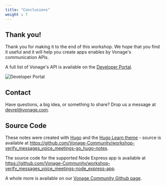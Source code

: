 ```yaml
---
title: "Conclusions"
weight : 7
---
```


## Thank you!

Thank you for making it to the end of this workshop. We hope that you find it useful and it will help you create apps enables by Vonage's communication APIs.

A full list of Vonage's API is available on the [Developer Portal](https://developer.vonage.com/documentation).

![Developer Portal](/conclusions/developer_portal.png?classes=thumbnail_lg)

## Contact

Have questions, a big idea, or something to share? Drop us a message at devrel@vonage.com.

## Source Code

These notes were created with [Hugo](https://gohugo.io/) and the [Hugo Learn theme](https://learn.netlify.app/en/) - source is available at https://github.com/Vonage-Community/workshop-verify_messages_voice_meetings-go_hugo-notes.

The source code for the supported Node Express app is available at https://github.com/Vonage-Community/workshop-verify_messages_voice_meetings-node_express-app.

A whole more is available on our [Vonage Community Github page](https://github.com/Vonage-Community/).